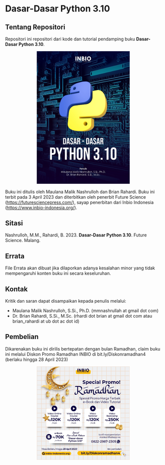 # Dasar-Dasar Python 3.10

## Tentang Repositori
Repositori ini repositori dari kode dan tutorial pendamping buku **Dasar-Dasar Python 3.10**.

<p align="center">
<img width="300" src="https://github.com/biokomub/bukupython310/blob/main/assets/cover.jpeg">
</p>

Buku ini ditulis oleh Maulana Malik Nashrulloh dan Brian Rahardi. Buku ini terbit pada 3 April 2023 dan diterbitkan oleh penerbit Future Science (https://futuresciencepress.com/), sayap penerbitan dari Inbio Indonesia (https://www.inbio-indonesia.org/).

## Sitasi

Nashrulloh, M.M., Rahardi, B. 2023. **Dasar-Dasar Python 3.10**. Future Science. Malang.

## Errata

File Errata akan dibuat jika dilaporkan adanya kesalahan minor yang tidak mempengaruhi konten buku ini secara keseluruhan.

## Kontak

Kritik dan saran dapat disampaikan kepada penulis melalui:

- Maulana Malik Nashrulloh, S.Si., Ph.D. (mmnashrullah at gmail dot com)
- Dr. Brian Rahardi, S.Si., M.Sc. (rhardi dot brian at gmail dot com atau brian_rahardi at ub dot ac dot id)

## Pembelian

Dikarenakan buku ini dirilis bertepatan dengan bulan Ramadhan, claim buku ini melalui Diskon Promo Ramadhan INBIO di bit.ly/Diskonramadhan4 (berlaku hingga 28 April 2023)

<p align="center">
<img width="300" src="https://github.com/biokomub/bukupython310/blob/main/assets/INBIOramadhan4.jpeg">
</p>

##

